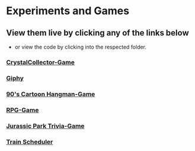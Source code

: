 # Experiments and Games

## View them live by clicking any of the links below
- or view the code by clicking into the respected folder.

### [CrystalCollector-Game](https://derek-haworth.github.io/Exercises/CrystalCollector-Game/)

### [Giphy](https://derek-haworth.github.io/Exercises/GifTastic/)

### [90's Cartoon Hangman-Game](https://derek-haworth.github.io/Exercises/Hangman-Game/)

### [RPG-Game](https://derek-haworth.github.io/Exercises/RPG-Game/)

### [Jurassic Park Trivia-Game](https://derek-haworth.github.io/Exercises/Trivia-Game/)

### [Train Scheduler](https://derek-haworth.github.io/Exercises/TrainSchedule/)
